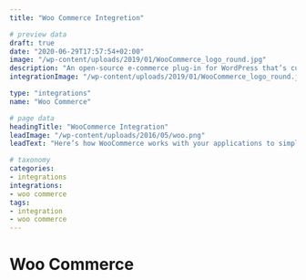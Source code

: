 ```yaml
---
title: "Woo Commerce Integretion"

# preview data
draft: true
date: "2020-06-29T17:57:54+02:00"
image: "/wp-content/uploads/2019/01/WooCommerce_logo_round.jpg"
description: "An open-source e-commerce plug-in for WordPress that’s customisable and streamlined for retail."
integrationImage: "/wp-content/uploads/2019/01/WooCommerce_logo_round.jpg"

type: "integrations"
name: "Woo Commerce"

# page data
headingTitle: "WooCommerce Integration"
leadImage: "/wp-content/uploads/2016/05/woo.png"
leadText: "Here’s how WooCommerce works with your applications to simplify your workflow and streamline your business."

# taxonomy
categories:
- integrations
integrations:
- woo commerce
tags:
- integration
- woo commerce 
---
```

# Woo Commerce

